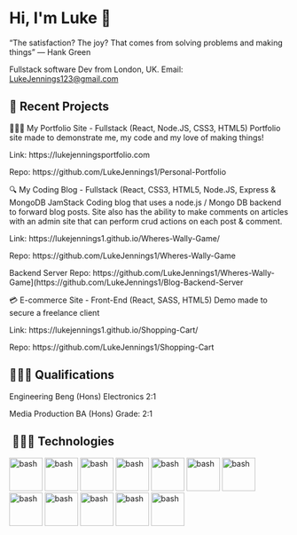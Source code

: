 <h1 font-size = "20px"> Hi, I'm Luke 👋 </h1>

“The satisfaction? The joy? That comes from solving problems and making things”
― Hank Green

Fullstack software Dev from London, UK.
Email: LukeJennings123@gmail.com 

<h2>🔎 Recent Projects</h2>

👨🏻‍🎨 My Portfolio Site - Fullstack (React, Node.JS, CSS3, HTML5)
Portfolio site made to demonstrate me, my code and my love of making things!
<p> Link: https://lukejenningsportfolio.com </p> 
<p> Repo: https://github.com/LukeJennings1/Personal-Portfolio </p>

🔍 My Coding Blog - Fullstack (React, CSS3, HTML5, Node.JS, Express & MongoDB
JamStack Coding blog that uses a node.js / Mongo DB backend to forward blog posts. Site also has
the ability to make comments on articles with an admin site that can perform crud actions on each post & comment. 
<p> Link: https://lukejennings1.github.io/Wheres-Wally-Game/ </p>
<p> Repo: https://github.com/LukeJennings1/Wheres-Wally-Game </p>
<p> Backend Server Repo: https://github.com/LukeJennings1/Wheres-Wally-Game](https://github.com/LukeJennings1/Blog-Backend-Server </p>

💳 E-commerce Site - Front-End (React, SASS, HTML5)
Demo made to secure a freelance client
<p> Link: https://lukejennings1.github.io/Shopping-Cart/ </p>
<p> Repo: https://github.com/LukeJennings1/Shopping-Cart </p>

<h2> 👨🏻‍🎓 Qualifications </h2>
<p> Engineering Beng (Hons) Electronics 2:1 </p>
<p> Media Production BA (Hons) Grade: 2:1 </p>


  <h2>&nbsp;👨🏼‍💻 Technologies </h2>
<p align="left">
<img src="https://cdn.jsdelivr.net/gh/devicons/devicon/icons/css3/css3-original-wordmark.svg" alt="bash" width="60" height="60"/>
<img src="https://cdn.jsdelivr.net/gh/devicons/devicon/icons/html5/html5-original-wordmark.svg" alt="bash" width="60" height="60"/>
<img src="https://cdn.jsdelivr.net/gh/devicons/devicon/icons/javascript/javascript-plain.svg" alt="bash" width="60" height="60"/>
<img src="https://cdn.jsdelivr.net/gh/devicons/devicon/icons/react/react-original-wordmark.svg" alt="bash" width="60" height="60"/>
<img src="https://cdn.jsdelivr.net/gh/devicons/devicon/icons/nodejs/nodejs-original-wordmark.svg" alt="bash" width="60" height="60"/>
<img src="https://cdn.jsdelivr.net/gh/devicons/devicon/icons/nextjs/nextjs-line.svg" alt="bash" width="60" height="60"/>
<img src="https://cdn.jsdelivr.net/gh/devicons/devicon/icons/mongodb/mongodb-original-wordmark.svg" alt="bash" width="60" height="60"/>
<img src="https://cdn.jsdelivr.net/gh/devicons/devicon/icons/express/express-original-wordmark.svg" alt="bash" width="60" height="60"/>
<img src="https://cdn.jsdelivr.net/gh/devicons/devicon/icons/firebase/firebase-plain-wordmark.svg" alt="bash" width="60" height="60"/>          
<img src="https://cdn.jsdelivr.net/gh/devicons/devicon/icons/git/git-plain-wordmark.svg" alt="bash" width="60" height="60"/>
<img src="https://cdn.jsdelivr.net/gh/devicons/devicon/icons/npm/npm-original-wordmark.svg" alt="bash" width="60" height="60"/>
<img src="https://cdn.jsdelivr.net/gh/devicons/devicon/icons/webpack/webpack-original.svg" alt="bash" width="60" height="60"/>
</p>
